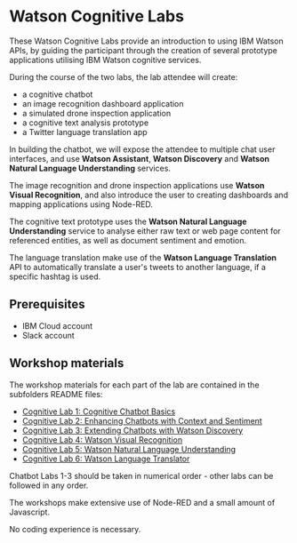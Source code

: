 # Watson Cognitive Labs
These Watson Cognitive Labs provide an introduction to using IBM Watson APIs, by guiding the participant through the creation of several prototype applications utilising IBM Watson cognitive services.

During the course of the two labs, the lab attendee will create:

- a cognitive chatbot
- an image recognition dashboard application
- a simulated drone inspection application
- a cognitive text analysis prototype
- a Twitter language translation app

In building the chatbot, we will expose the attendee to multiple chat user interfaces, and use **Watson Assistant**, **Watson Discovery** and **Watson Natural Language Understanding** services.

The image recognition and drone inspection applications use **Watson Visual Recognition**, and also introduce the user to creating dashboards and mapping applications using Node-RED.

The cognitive text prototype uses the **Watson Natural Language Understanding** service to analyse either raw text or web page content for referenced entities, as well as document sentiment and emotion.

The language translation make use of the **Watson Language Translation** API to automatically translate a user's tweets to another language, if a specific hashtag is used.

## Prerequisites
- IBM Cloud account
- Slack account

## Workshop materials
The workshop materials for each part of the lab are contained in the subfolders README files:
* [Cognitive Lab 1: Cognitive Chatbot Basics](./1-Basics)
* [Cognitive Lab 2: Enhancing Chatbots with Context and Sentiment](./2-Extended)
* [Cognitive Lab 3: Extending Chatbots with Watson Discovery](./3-Discovery)
* [Cognitive Lab 4: Watson Visual Recognition](./4-Visual)
* [Cognitive Lab 5: Watson Natural Language Understanding](./5-NLU)
* [Cognitive Lab 6: Watson Language Translator](./6-Translation)

Chatbot Labs 1-3 should be taken in numerical order - other labs can be followed in any order.

The workshops make extensive use of Node-RED and a small amount of Javascript.

No coding experience is necessary.
